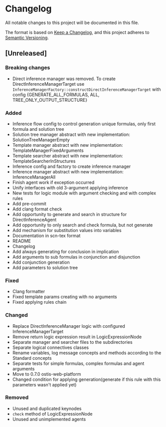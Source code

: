 # Changelog
All notable changes to this project will be documented in this file.

The format is based on [Keep a Changelog](https://keepachangelog.com/en/1.0.0/),
and this project adheres to [Semantic Versioning](https://semver.org/spec/v2.0.0.html).

## [Unreleased]

### Breaking changes
- Direct inference manager was removed. To create DirectInferenceManagerTarget use `InferenceManagerFactory::constructDirectInferenceManagerTarget` with config {GENERATE_ALL_FORMULAS, ALL, TREE_ONLY_OUTPUT_STRUCTURE}

### Added
- Inference flow config to control generation unique formulas, only first formula and solution tree
- Solution tree manager abstract with new implementation: SolutionTreeManagerEmpty
- Template manager abstract with new implementation: TemplateManagerFixedArguments
- Template searcher abstract with new implementation: TemplateSearcherInStructures
- Inference config and factory to create inference manager
- Inference manager abstract with new implementation: InferenceManagerAll
- Finish agent work if exception occurred
- Unify interfaces with old 3-argument applying inference
- New tests for logic module with argument checking and with complex rules
- Add pre-commit
- Add clang format check
- Add opportunity to generate and search in structure for DirectInferenceAgent
- Add opportunity to only search and check formula, but not generate
- Add mechanism for substitution values into variables
- Documentation in scn-tex format
- README
- Changelog
- Add always generating for conclusion in implication
- Add arguments to sub formulas in conjunction and disjunction
- Add conjunction generation
- Add parameters to solution tree

### Fixed
- Clang formatter
- Fixed template params creating with no arguments
- Fixed applying rules chain

### Changed
- Replace DirectInferenceManager logic with configured InferenceManagerTarget
- Remove return logic expression result in LogicExpressionNode
- Separate manager and searcher files to the subdirectories
- Separate logical connectives classes
- Rename variables, log message concepts and methods according to the Standard concepts
- Separate tests for simple formulas, complex formulas and agent arguments
- Move to 0.7.0 ostis-web-platform
- Changed condition for applying generation(generate if this rule with this parameters wasn't applied yet)

### Removed
- Unused and duplicated keynodes
- `check` method of LogicExpressionNode
- Unused and unimplemented agents